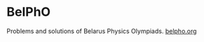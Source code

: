 BelPhO
======

Problems and solutions of Belarus Physics Olympiads. [belpho.org](http://www.belpho.org/)
